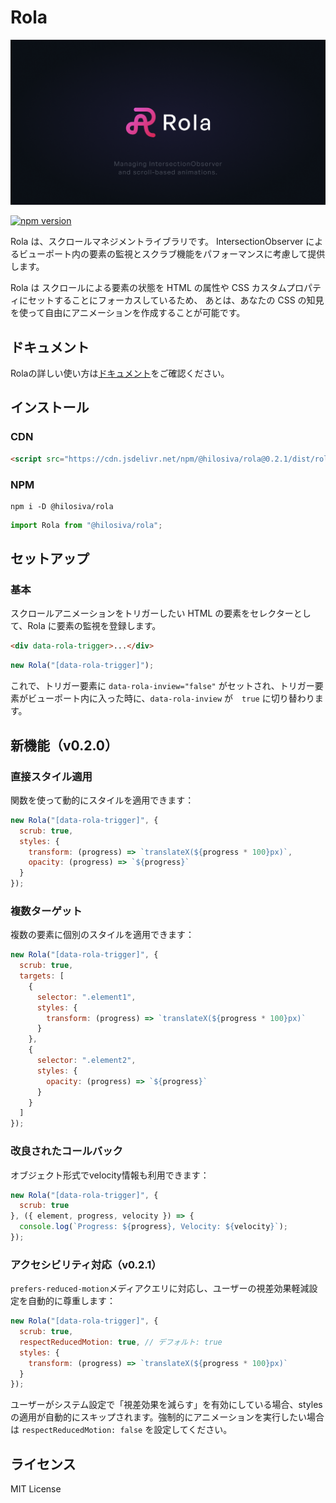 # Rola

![Rola](/docs/public/ogp.png)

[![npm version](https://badge.fury.io/js/@hilosiva%2Frola.svg)](https://badge.fury.io/js/@hilosiva%2Frola)

Rola は、スクロールマネジメントライブラリです。
IntersectionObserver によるビューポート内の要素の監視とスクラブ機能をパフォーマンスに考慮して提供します。

Rola は スクロールによる要素の状態を HTML の属性や CSS カスタムプロパティにセットすることにフォーカスしているため、
あとは、あなたの CSS の知見を使って自由にアニメーションを作成することが可能です。

## ドキュメント

Rolaの詳しい使い方は[ドキュメント](https://hilosiva.github.io/rola/)をご確認ください。


## インストール

### CDN

```html
<script src="https://cdn.jsdelivr.net/npm/@hilosiva/rola@0.2.1/dist/rola.min.js" defer></script>
```

### NPM

```
npm i -D @hilosiva/rola
```

```javascript [main.js]
import Rola from "@hilosiva/rola";
```

## セットアップ

### 基本

スクロールアニメーションをトリガーしたい HTML の要素をセレクターとして、Rola に要素の監視を登録します。

```html
<div data-rola-trigger>...</div>
```

```javascript
new Rola("[data-rola-trigger]");
```

これで、トリガー要素に `data-rola-inview="false"` がセットされ、トリガー要素がビューポート内に入った時に、`data-rola-inview` が　`true` に切り替わります。

## 新機能（v0.2.0）

### 直接スタイル適用

関数を使って動的にスタイルを適用できます：

```javascript
new Rola("[data-rola-trigger]", {
  scrub: true,
  styles: {
    transform: (progress) => `translateX(${progress * 100}px)`,
    opacity: (progress) => `${progress}`
  }
});
```

### 複数ターゲット

複数の要素に個別のスタイルを適用できます：

```javascript
new Rola("[data-rola-trigger]", {
  scrub: true,
  targets: [
    {
      selector: ".element1",
      styles: {
        transform: (progress) => `translateX(${progress * 100}px)`
      }
    },
    {
      selector: ".element2", 
      styles: {
        opacity: (progress) => `${progress}`
      }
    }
  ]
});
```

### 改良されたコールバック

オブジェクト形式でvelocity情報も利用できます：

```javascript
new Rola("[data-rola-trigger]", {
  scrub: true
}, ({ element, progress, velocity }) => {
  console.log(`Progress: ${progress}, Velocity: ${velocity}`);
});
```

### アクセシビリティ対応（v0.2.1）

`prefers-reduced-motion`メディアクエリに対応し、ユーザーの視差効果軽減設定を自動的に尊重します：

```javascript
new Rola("[data-rola-trigger]", {
  scrub: true,
  respectReducedMotion: true, // デフォルト: true
  styles: {
    transform: (progress) => `translateX(${progress * 100}px)`
  }
});
```

ユーザーがシステム設定で「視差効果を減らす」を有効にしている場合、stylesの適用が自動的にスキップされます。強制的にアニメーションを実行したい場合は `respectReducedMotion: false` を設定してください。


## ライセンス

MIT License
